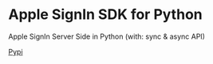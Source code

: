 # Apple SignIn SDK for Python
Apple SignIn Server Side in Python (with: sync & async API)

[Pypi](https://pypi.org/project/py-apple-signin/)
